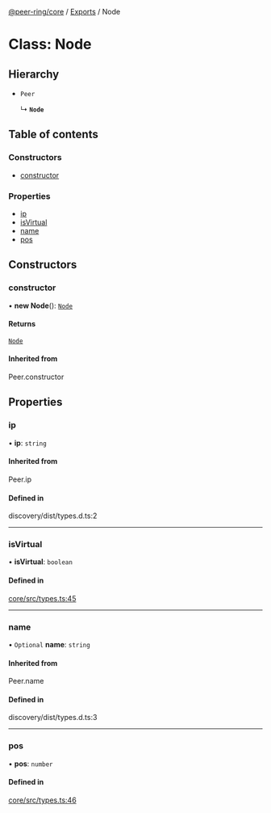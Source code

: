[@peer-ring/core](../README.md) / [Exports](../modules.md) / Node

# Class: Node

## Hierarchy

- `Peer`

  ↳ **`Node`**

## Table of contents

### Constructors

- [constructor](Node.md#constructor)

### Properties

- [ip](Node.md#ip)
- [isVirtual](Node.md#isvirtual)
- [name](Node.md#name)
- [pos](Node.md#pos)

## Constructors

### constructor

• **new Node**(): [`Node`](Node.md)

#### Returns

[`Node`](Node.md)

#### Inherited from

Peer.constructor

## Properties

### ip

• **ip**: `string`

#### Inherited from

Peer.ip

#### Defined in

discovery/dist/types.d.ts:2

---

### isVirtual

• **isVirtual**: `boolean`

#### Defined in

[core/src/types.ts:45](https://github.com/mahendraHegde/peer-ring/blob/a34a79cc00dcfece3dd7053087438426a58bff61/packages/core/src/types.ts#L45)

---

### name

• `Optional` **name**: `string`

#### Inherited from

Peer.name

#### Defined in

discovery/dist/types.d.ts:3

---

### pos

• **pos**: `number`

#### Defined in

[core/src/types.ts:46](https://github.com/mahendraHegde/peer-ring/blob/a34a79cc00dcfece3dd7053087438426a58bff61/packages/core/src/types.ts#L46)

